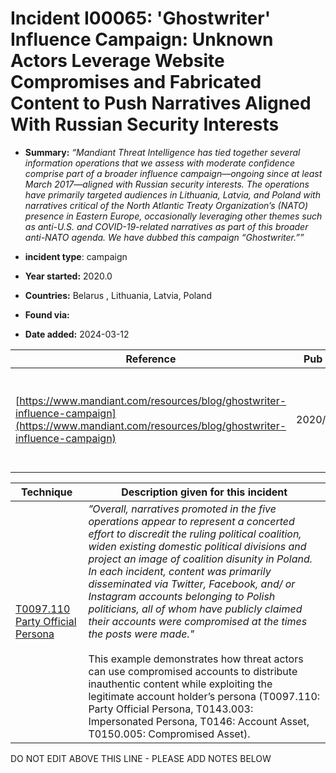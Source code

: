 # Incident I00065: 'Ghostwriter' Influence Campaign: Unknown Actors Leverage Website Compromises and Fabricated Content to Push Narratives Aligned With Russian Security Interests

* **Summary:** <i>“Mandiant Threat Intelligence has tied together several information operations that we assess with moderate confidence comprise part of a broader influence campaign—ongoing since at least March 2017—aligned with Russian security interests. The operations have primarily targeted audiences in Lithuania, Latvia, and Poland with narratives critical of the North Atlantic Treaty Organization’s (NATO) presence in Eastern Europe, occasionally leveraging other themes such as anti-U.S. and COVID-19-related narratives as part of this broader anti-NATO agenda. We have dubbed this campaign “Ghostwriter.””</I>

* **incident type**: campaign

* **Year started:** 2020.0

* **Countries:** Belarus , Lithuania, Latvia, Poland

* **Found via:** 

* **Date added:** 2024-03-12


| Reference | Pub Date | Authors | Org | Archive |
| --------- | -------- | ------- | --- | ------- |
| [https://www.mandiant.com/resources/blog/ghostwriter-influence-campaign](https://www.mandiant.com/resources/blog/ghostwriter-influence-campaign) | 2020/07/28 | Lee Foster, Sam Riddell, David Mainor, Gabby Roncone | Mandiant | [https://web.archive.org/web/20240621162043/https://cloud.google.com/blog/topics/threat-intelligence/ghostwriter-influence-campaign/](https://web.archive.org/web/20240621162043/https://cloud.google.com/blog/topics/threat-intelligence/ghostwriter-influence-campaign/) |

 

| Technique | Description given for this incident |
| --------- | ------------------------- |
| [T0097.110 Party Official Persona](../../generated_pages/techniques/T0097.110.md) | _”Overall, narratives promoted in the five operations appear to represent a concerted effort to discredit the ruling political coalition, widen existing domestic political divisions and project an image of coalition disunity in Poland. In each incident, content was primarily disseminated via Twitter, Facebook, and/ or Instagram accounts belonging to Polish politicians, all of whom have publicly claimed their accounts were compromised at the times the posts were made."_ <br /> <br />This example demonstrates how threat actors can use compromised accounts to distribute inauthentic content while exploiting the legitimate account holder’s persona (T0097.110: Party Official Persona, T0143.003: Impersonated Persona, T0146: Account Asset, T0150.005: Compromised Asset). |


DO NOT EDIT ABOVE THIS LINE - PLEASE ADD NOTES BELOW